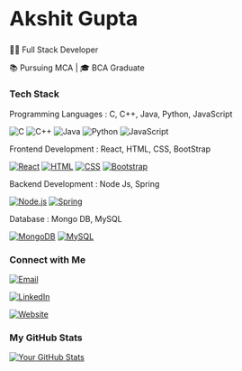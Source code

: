 ### <h1 style="font-size: 36px;">Akshit Gupta</h1>



👨‍💻 Full Stack Developer 

📚 Pursuing MCA | 🎓 BCA Graduate

### Tech Stack



Programming Languages : C, C++, Java, Python, JavaScript

 ![C](https://img.shields.io/badge/C-00599C?style=for-the-badge&logo=c)
 ![C++](https://img.shields.io/badge/C++-00599C?style=for-the-badge&logo=c%2B%2B)
 ![Java](https://img.shields.io/badge/Java-007396?style=for-the-badge&logo=java)
![Python](https://img.shields.io/badge/Python-3776AB?style=for-the-badge&logo=python)
 ![JavaScript](https://img.shields.io/badge/JavaScript-F7DF1E?style=for-the-badge&logo=javascript&logoColor=black)



Frontend Development : React, HTML, CSS, BootStrap

[![React](https://img.shields.io/badge/React-61DAFB?style=for-the-badge&logo=react&logoColor=white)](https://reactjs.org/)
[![HTML](https://img.shields.io/badge/HTML-E34F26?style=for-the-badge&logo=html5&logoColor=white)](https://developer.mozilla.org/en-US/docs/Web/HTML)
[![CSS](https://img.shields.io/badge/CSS-1572B6?style=for-the-badge&logo=css3&logoColor=white)](https://developer.mozilla.org/en-US/docs/Web/CSS)
[![Bootstrap](https://img.shields.io/badge/Bootstrap-7952B3?style=for-the-badge&logo=bootstrap&logoColor=white)](https://getbootstrap.com/)



Backend Development : Node Js, Spring

[![Node.js](https://img.shields.io/badge/Node.js-339933?style=for-the-badge&logo=node.js&logoColor=white)](https://nodejs.org/)
[![Spring](https://img.shields.io/badge/Spring-6DB33F?style=for-the-badge&logo=spring&logoColor=white)](https://spring.io/)


Database : Mongo DB, MySQL

[![MongoDB](https://img.shields.io/badge/MongoDB-47A248?style=for-the-badge&logo=mongodb&logoColor=white)](https://www.mongodb.com/)
[![MySQL](https://img.shields.io/badge/MySQL-4479A1?style=for-the-badge&logo=mysql&logoColor=white)](https://www.mysql.com/)



### Connect with Me



[![Email](https://img.shields.io/badge/Email-D14836?style=for-the-badge&logo=gmail&logoColor=white)](mailto:akshitgupta2003.ak@gmail.com@example.com)

[![LinkedIn](https://img.shields.io/badge/LinkedIn-0077B5?style=for-the-badge&logo=linkedin&logoColor=white)]([https://www.linkedin.com/in/yourprofile](https://www.linkedin.com/in/akshit-gupta-5b5889223))


[![Website](https://img.shields.io/badge/Website-4285F4?style=for-the-badge&logo=google-chrome&logoColor=white)](https://www.yourwebsite.com)


### My GitHub Stats



[![Your GitHub Stats](https://github-readme-stats.vercel.app/api?username=Akshit203&show_icons=true&bg_color=ffffff)](https://github.com/Akshit203/github-readme-stats)

